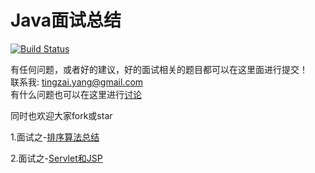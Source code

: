 # Java面试总结

[![Build Status](https://travis-ci.org/joyang1/JavaInterview.svg?branch=master)](https://travis-ci.org/joyang1/JavaInterview)

有任何问题，或者好的建议，好的面试相关的题目都可以在这里面进行提交！<br/>
联系我: tingzai.yang@gmail.com<br/>
有什么问题也可以在这里进行[讨论](https://github.com/joyang1/JavaInterview/issues/1)

同时也欢迎大家fork或star

1.面试之-[排序算法总结](SortPro/README.md)

2.面试之-[Servlet和JSP]()
